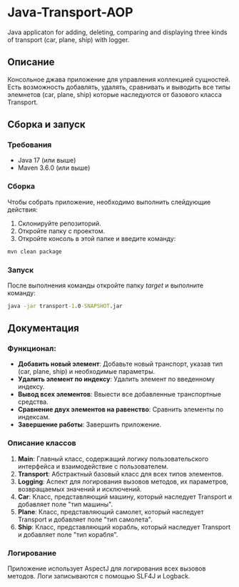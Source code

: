 # Java-Transport-AOP
Java applicaton for adding, deleting, comparing  and displaying three kinds of transport (car, plane, ship) with logger.

## Описание 
Консольное джава приложение для управления коллекцией сущностей. Есть возможность добавлять, удалять, сравнивать и выводить все типы элемнетов (car, plane, ship) которые наследуются от базового класса Transport.

## Сборка и запуск
### Требования
- Java 17 (или выше)
- Maven 3.6.0 (или выше)
  
### Сборка
Чтобы собрать приложение, необходимо выполнить слейдующие действия:
1. Склонируйте репозиторий.
2. Откройте папку с проектом.
3. Откройте консоль в этой папке и введите команду:
```cmd
mvn clean package
```
### Запуск
После выполнения команды откройте папку *target* и выполните команду:
```cmd
java -jar transport-1.0-SNAPSHOT.jar
```
## Документация

### Функционал:
- **Добавить новый элемент**: Добавьте новый транспорт, указав тип (car, plane, ship) и необходимые параметры.
- **Удалить элемент по индексу**: Удалить элемент по введенному индексу.
- **Вывод всех элементов**: Ввыести все добавленные транспортные средства.
- **Сравнение двух элементов на равенство**: Сравнить элементы по индексам.
- **Завершение работы**: Завершить приложение.

### Описание классов
1. **Main**: Главный класс, содержащий логику пользовательского интерфейса и взаимодействие с пользователем.
2. **Transport**: Абстрактный базовый класс для всех типов элементов.
3. **Logging**: Аспект для логирования вызовов методов, их параметров, возвращаемых значений и исключений.
4. **Car**: Класс, представляющий машину, который наследует Transport и добавляет поле "тип машины".
5. **Plane**: Класс, представляющий самолет, который наследует Transport и добавляет поле "тип самолета".
6. **Ship**: Класс, представляющий корабль, который наследует Transport и добавляет поле "тип корабля".

### Логирование
Приложение использует AspectJ для логирования всех вызовов методов. Логи записываются с помощью SLF4J и Logback.
